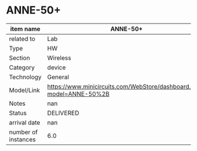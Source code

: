 
# ANNE-50+

| item name | ANNE-50+ |
| -------- | -------- | 
| related to | Lab | 
| Type | HW | 
| Section | Wireless | 
| Category | device |
| Technology | General |
| Model/Link | https://www.minicircuits.com/WebStore/dashboard.html?model=ANNE-50%2B |
| Notes | nan |
| Status | DELIVERED |
| arrival date | nan |
| number of instances | 6.0 | 
        